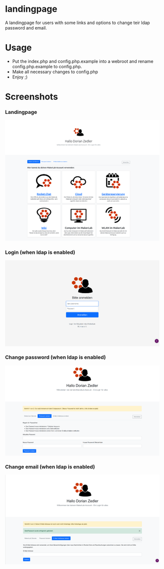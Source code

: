 # landingpage
A landingpage for users with some links and options to change teir ldap password and email.

# Usage
- Put the index.php and config.php.example into a webroot and rename config.php.example to config.php.
- Make all necessary changes to config.php
- Enjoy ;)

# Screenshots
### Landingpage
![Landingpage](https://github.com/Itsblue/landingpage/blob/main/screenshots/landingpage.png)
### Login (when ldap is enabled)
![Login](https://github.com/Itsblue/landingpage/blob/main/screenshots/login.png)
### Change password (when ldap is enabled)
![Login](https://github.com/Itsblue/landingpage/blob/main/screenshots/changePassword.png)
### Change email (when ldap is enabled)
![Login](https://github.com/Itsblue/landingpage/blob/main/screenshots/changeEmail.png)
